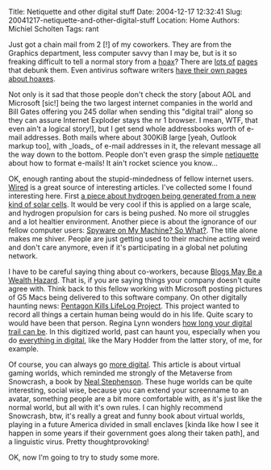 Title: Netiquette and other digital stuff
Date: 2004-12-17 12:32:41
Slug: 20041217-netiquette-and-other-digital-stuff
Location: Home
Authors: Michiel Scholten
Tags: rant

<p>Just got a chain mail from 2 [!] of my coworkers. They are from the Graphics department, less computer savvy than I may be, but is it so freaking difficult to tell a normal story from a <a href="http://en.wikipedia.org/wiki/Hoax">hoax</a>? There are <a href="http://hoaxbusters.ciac.org/">lots of</a> <a href="http://www.nonprofit.net/hoax/">pages</a> that debunk them. Even antivirus software writers <a href="http://www.symantec.com/avcenter/hoax.html">have their own pages about hoaxes</a>.</p>
<p>Not only is it sad that those people don't check the story [about AOL and Microsoft [sic!] being the two largest internet companies in the world and Bill Gates offering you 245 dollar when sending this "digital trail" along so they can assure Internet Exploder stays the nr 1 browser. I mean, WTF, that even ain't a logical story!], but I get send whole addressbooks worth of e-mail addresses. Both mails where about 300KiB large [yeah, Outlook markup too], with _loads_ of e-mail addresses in it, the relevant message all the way down to the bottom. People don't even grasp the simple <a href="http://en.wikipedia.org/wiki/Netiquette">netiquette</a> about how to format e-mails! It ain't rocket science you know...</p>
<p>OK, enough ranting about the stupid-mindedness of fellow internet users. <a href="http://www.wired.com/">Wired</a> is a great source of interesting articles. I've collected some I found interesting here. First <a href="http://www.wired.com/news/technology/0,1282,65936,00.html">a piece about hydrogen being generated from a new kind of solar cells</a>. It would be very cool if this is applied on a large scale, and hydrogen propulsion for cars is being pushed. No more oil struggles and a lot healtier environment. Another piece is about the ignorance of our fellow computer users: <a href="http://www.wired.com/news/technology/0,1282,65906,00.html">Spyware on My Machine? So What?</a>. The title alone makes me shiver. People are just getting used to their machine acting weird and don't care anymore, even if it's participating in a global net poluting network.</p>
<p>I have to be careful saying thing about co-workers, because <a href="http://www.wired.com/news/culture/0,1284,65912,00.html">Blogs May Be a Wealth Hazard</a>. That is, if you are saying things your company doesn't quite agree with. Think back to this fellow working with Microsoft posting pictures of G5 Macs being delivered to this software company. On other digitally haunting news: <a href="http://www.wired.com/news/privacy/0,1848,62158,00.html">Pentagon Kills LifeLog Project</a>. This project wanted to record all things a certain human being would do in his life. Quite scary to would have been that person. Regina Lynn wonders <a href="http://www.wired.com/news/culture/0,1284,65895,00.html">how long your digital trail can be</a>. In this digitized world, past can haunt you, especially when you do <a href="http://www.wired.com/news/culture/0,1284,65890,00.html">everything in digital</a>, like the Mary Hodder from the latter story, of me, for example.</p>
<p>Of course, you can always go <a href="http://www.wired.com/news/games/0,2101,65865,00.html">more digital</a>. This article is about virtual gaming worlds, which reminded me strongly of the Metaverse from Snowcrash, a book by <a href="http://www.nealstephenson.com/">Neal Stephenson</a>. These huge worlds can be quite interesting, social wise, because you can extend your screenname to an avatar, something people are a bit more comfortable with, as it's just like the normal world, but all with it's own rules. I can highly recommend Snowcrash, btw, it's really a great and funny book about virtual worlds, playing in a future America divided in small enclaves [kinda like how I see it happen in some years if their government goes along their taken path], and a linguistic virus. Pretty thoughtprovoking!</p>
<p>OK, now I'm going to try to study some more.</p>